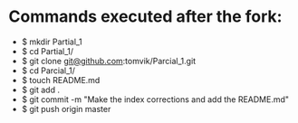 # Commands executed after the fork:
* $ mkdir Partial_1
* $ cd Partial_1/
* $ git clone git@github.com:tomvik/Parcial_1.git
* $ cd Parcial_1/
* $ touch README.md
* $ git add .
* $ git commit -m "Make the index corrections and add the README.md"
* $ git push origin master